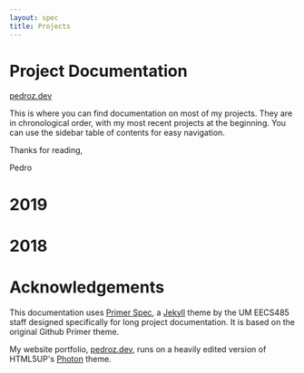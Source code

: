 ```yaml
---
layout: spec
title: Projects
---
```


Project Documentation
=======================

[pedroz.dev](https://pedroz.dev/)

This is where you can find documentation on most of my projects. They are in chronological order, with my most recent projects at the beginning. You can use the sidebar table of contents for easy navigation.

Thanks for reading,

Pedro

2019
=======================





2018
=======================



Acknowledgements
=======================
This documentation uses [Primer Spec](https://github.com/eecs485staff/primer-spec), a [Jekyll](https://github.com/jekyll/jekyll) theme by the UM EECS485 staff designed specifically for long project documentation. It is based on the original Github Primer theme.

My website portfolio, [pedroz.dev](https://pedroz.dev/), runs on a heavily edited version of HTML5UP's [Photon](https://html5up.net/photon) theme.